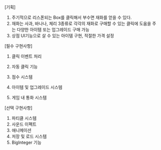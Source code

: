 [기획]
1. 주기적으로 리스폰되는 Box를 클릭해서 부수면 재화를 얻을 수 있다.
2. 재화는 사과, 바나나, 체리 3종류로 각각의 재화로 구매할 수 있는 클릭에 도움을 주는 다양한 아이템 또는 업그레이드 구매 가능
3. 상점 UI기능으로 살 수 있는 아이템 구현, 적절한 가격 설정

[필수 구현사항]
1. 클릭 이벤트 처리

2. 자동 클릭 기능

3. 점수 시스템

4. 아이템 및 업그레이드 시스템

5. 게임 내 통화 시스템


[선택 구현사항]
1. 파티클 시스템
2. 사운드 이펙트
3. 애니메이션
4. 저장 및 로드 시스템
5. BigInteger 기능
